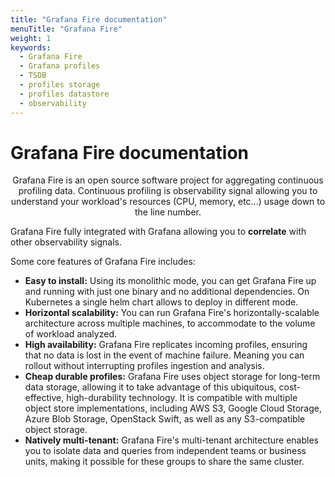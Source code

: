 ```yaml
---
title: "Grafana Fire documentation"
menuTitle: "Grafana Fire"
weight: 1
keywords:
  - Grafana Fire
  - Grafana profiles
  - TSDB
  - profiles storage
  - profiles datastore
  - observability
---
```

# Grafana Fire documentation

[//TODO]: <> (Add logo once read)

<p align="center">Grafana Fire is an open source software project for aggregating continuous profiling data. Continuous profiling is
observability signal allowing you to understand your workload's resources (CPU, memory, etc...) usage down to the line number.</p>

Grafana Fire fully integrated with Grafana allowing you to **correlate** with other observability signals.

Some core features of Grafana Fire includes:

- **Easy to install:** Using its monolithic mode, you can get Grafana Fire up and
  running with just one binary and no additional dependencies. On Kubernetes a single helm chart
  allows to deploy in different mode.
- **Horizontal scalability:**  You can run Grafana Fire's horizontally-scalable
  architecture across multiple machines, to accommodate to the volume of workload analyzed.
- **High availability:** Grafana Fire replicates incoming profiles, ensuring that
  no data is lost in the event of machine failure. Meaning you can rollout without
  interrupting profiles ingestion and analysis.
- **Cheap durable profiles:** Grafana Fire uses object storage for long-term data storage,
  allowing it to take advantage of this ubiquitous, cost-effective, high-durability technology.
  It is compatible with multiple object store implementations, including AWS S3,
  Google Cloud Storage, Azure Blob Storage, OpenStack Swift, as well as any S3-compatible object storage.
- **Natively multi-tenant:** Grafana Fire's multi-tenant architecture enables you
  to isolate data and queries from independent teams or business units, making it
  possible for these groups to share the same cluster.
